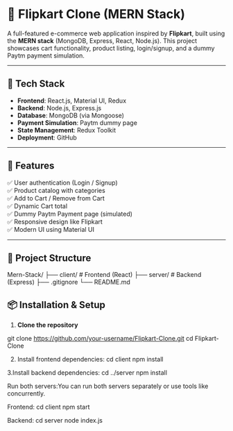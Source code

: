 # 🛒 Flipkart Clone (MERN Stack)

A full-featured e-commerce web application inspired by **Flipkart**, built using the **MERN stack** (MongoDB, Express, React, Node.js). This project showcases cart functionality, product listing, login/signup, and a dummy Paytm payment simulation.

---

## 🔧 Tech Stack

- **Frontend**: React.js, Material UI, Redux
- **Backend**: Node.js, Express.js
- **Database**: MongoDB (via Mongoose)
- **Payment Simulation**: Paytm dummy page
- **State Management**: Redux Toolkit
- **Deployment**: GitHub

---

## 🚀 Features

✅ User authentication (Login / Signup)  
✅ Product catalog with categories  
✅ Add to Cart / Remove from Cart  
✅ Dynamic Cart total  
✅ Dummy Paytm Payment page (simulated)  
✅ Responsive design like Flipkart  
✅ Modern UI using Material UI

---

## 📂 Project Structure

Mern-Stack/
├── client/ # Frontend (React)
├── server/ # Backend (Express)
├── .gitignore
└── README.md


## 📦 Installation & Setup

1. **Clone the repository**

git clone https://github.com/your-username/Flipkart-Clone.git
cd Flipkart-Clone


2. Install frontend dependencies:
cd client
npm install

3.Install backend dependencies:
cd ../server
npm install


Run both servers:You can run both servers separately or use tools like concurrently.

Frontend:
cd client
npm start

Backend:
cd server
node index.js
